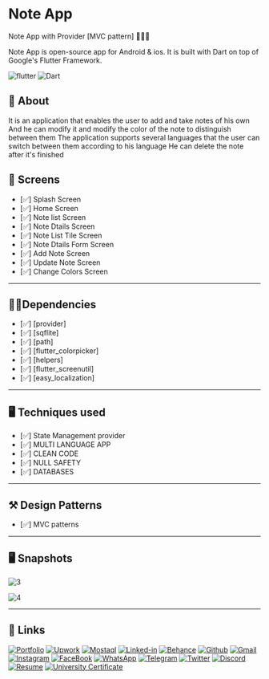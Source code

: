 # Note App
Note App  with Provider [MVC pattern] 👨🏻‍💻

Note App is open-source  app for Android & ios. It is built with Dart on top of Google's Flutter Framework.

![flutter](https://img.shields.io/badge/Flutter-Framework-green?logo=flutter)
![Dart](https://img.shields.io/badge/Dart-Language-blue?logo=dart)


## 🚀 About

It is an application that enables the user to add and take notes of his own
And he can modify it and modify the color of the note to distinguish between them
The application supports several languages that the user can switch between them according to his language
He can delete the note after it's finished



## 📱 Screens

- [✅] Splash Screen
- [✅] Home Screen
- [✅] Note list Screen
- [✅] Note Dtails Screen
- [✅] Note List Tile Screen
- [✅] Note Dtails Form Screen
- [✅] Add Note Screen
- [✅] Update Note Screen
- [✅] Change Colors Screen


--------------------------------
## 🧑‍💻Dependencies

- [✅] [provider]
- [✅] [sqflite]
- [✅] [path]
- [✅] [flutter_colorpicker]
- [✅] [helpers]
- [✅] [flutter_screenutil]
- [✅] [easy_localization]


--------------------------------
## 🖥 Techniques used

- [✅] State Management provider
- [✅] MULTI LANGUAGE APP
- [✅] CLEAN CODE
- [✅] NULL SAFETY
- [✅] DATABASES
-------------------------------

## ⚒️ Design Patterns
- [✅] MVC patterns
-------------------------------

## 🖥  Snapshots


![3](https://user-images.githubusercontent.com/49205538/194057462-3cae69f5-f1fe-49d6-b949-84d73f2201e7.png)

![4](https://user-images.githubusercontent.com/49205538/194057473-0e548952-32a8-47a7-b25f-b494b5817a2c.png)


-------------------------------

## 🔗 Links

[![Portfolio](https://img.shields.io/badge/Portfolio-5340ff?style=for-the-badge&logo=Google-chrome&logoColor=white)](https://eng-yousef-aljazzar.netlify.app/)
[![Upwork](https://img.shields.io/badge/Upwork-6FDA44?style=for-the-badge&logo=Upwork&logoColor=white)](https://www.upwork.com/freelancers/~01a7a477862f25736c)
[![Mostaql](https://img.shields.io/badge/Mostaql-%230058CC?style=for-the-badge&logo=Osano&logoColor=white)](https://mostaql.com/u/joseph_n_j)
[![Linked-in](https://img.shields.io/badge/Linked_In-0077B5?style=for-the-badge&logo=LinkedIn&logoColor=white)](https://www.linkedin.com/in/yousef-aljazzar/)
[![Behance](https://img.shields.io/badge/Behance-1769FF?style=for-the-badge&logo=Behance&logoColor=white)](https://www.behance.net/josephaljazzar)
[![Github](https://img.shields.io/badge/GitHub-000000?style=for-the-badge&logo=GitHub&logoColor=white)](https://github.com/yousefaljazzar99)
[![Gmail](https://img.shields.io/badge/Gmail-D14836?style=for-the-badge&logo=Gmail&logoColor=white)](mailto:Yousef.n.aljazzar@gmail.com)
[![Instagram](https://img.shields.io/badge/Instagram-E4405F?style=for-the-badge&logo=instagram&logoColor=white)](https://www.instagram.com/joseph.n.j99/)
[![FaceBook](https://img.shields.io/badge/FACEBOOK-1877F2?style=for-the-badge&logo=facebook&logoColor=white)](https://www.facebook.com/joseph.aljazzar.7)
[![WhatsApp](https://img.shields.io/badge/WHATSAPP-25D366?style=for-the-badge&logo=whatsapp&logoColor=white)](https://wa.me/972595659707)
[![Telegram](https://img.shields.io/badge/TELEGRAM-26A5E4?style=for-the-badge&logo=TELEGRAM&logoColor=white)](https://t.me/YousefAljazzar99)
[![Twitter](https://img.shields.io/badge/TWITTER-1DA1F2?style=for-the-badge&logo=twitter&logoColor=white)](https://twitter.com/Mr_Yousef_99)
[![Discord](https://img.shields.io/badge/DISCORD-5865F2?style=for-the-badge&logo=Discord&logoColor=white)](https://discord.com/invite/GBF5D4QN)
[![Resume](https://img.shields.io/badge/RESUME-8CA1AF?style=for-the-badge&logo=Read%20the%20Docs&logoColor=white)](https://d1fdloi71mui9q.cloudfront.net/a4mQBz7ShehhAwbbGgHf_Resume_Flutter_Yousef.pdf)
[![University Certificate ](https://img.shields.io/badge/University%20certificate-EC1C24?style=for-the-badge&logo=Adobe%20Acrobat%20Reader&logoColor=white)](https://drive.google.com/file/d/1ph4y4YMTwnjqUDkp-wb00g96UJ8W3fDG/view?usp=sharing)



